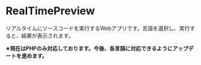 # RealTimePreview
リアルタイムにソースコードを実行するWebアプリです。言語を選択し、実行すると、結果が表示されます。  

**※現在はPHPのみ対応しております。今後、各言語に対応できるようにアップデートを進めます。**
